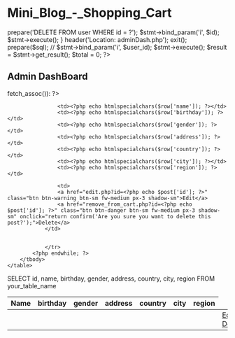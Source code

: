 # Mini_Blog_-_Shopping_Cart

<?php


session_start();
require_once '../connection.php';

if (!isset($_SESSION['user_id'])) {
    header('Location: ../Login/login.php');
    exit();
}

if (isset($_POST['id'])) {
    $id = intval($_POST['id']);
    $user_id = $_SESSION['user_id'];
    $stmt = $conn->prepare('DELETE FROM user WHERE id = ?');
    $stmt->bind_param('i', $id);
    $stmt->execute();
}
header('Location: adminDash.php');
exit(); 


<?php



require_once '../connection.php';
include '../includes/header.php';

if (!isset($_SESSION['user_id'])) {
    header('Location: ../Login/login.php');
    exit();
}

$user_id = $_SESSION['user_id'];
// $sql = "SELECT cart.id as cart_id, products.name, products.price, products.image, cart.quantity FROM cart JOIN products ON cart.product_id = products.id WHERE cart.user_id = ?";

$sql = "SELECT * FROM user ";

$stmt = $conn->prepare($sql);
// $stmt->bind_param('i', $user_id);
$stmt->execute();
$result = $stmt->get_result();
$total = 0;
?>
<div class='container mt-5'>
    <h2>Admin DashBoard</h2>
    <table class='table'>
        <thead>
            <tr>
                <th>Name </th>
                <th>birthday</th>
                <th>gender</th>
                <th>address</th>
                <th>country</th>
                <th>city</th>
                <th>region</th>
            </tr>
        </thead>
        <tbody>
            <?php while ($row = $result->fetch_assoc()): ?>
                <tr>
                    
                    <td><?php echo htmlspecialchars($row['name']); ?></td>
                    <td><?php echo htmlspecialchars($row['birthday']); ?></td>
                    <td><?php echo htmlspecialchars($row['gender']); ?></td>
                    <td><?php echo htmlspecialchars($row['address']); ?></td>
                    <td><?php echo htmlspecialchars($row['country']); ?></td>
                    <td><?php echo htmlspecialchars($row['city']); ?></td>
                    <td><?php echo htmlspecialchars($row['region']); ?></td>
                  
                    <td>
                    <a href="edit.php?id=<?php echo $post['id']; ?>" class="btn btn-warning btn-sm fw-medium px-3 shadow-sm">Edit</a>
                    <a href="remove_from_cart.php?id=<?php echo $post['id']; ?>" class="btn btn-danger btn-sm fw-medium px-3 shadow-sm" onclick="return confirm('Are you sure you want to delete this post?');">Delete</a>
                </td>

                  
                </tr>
            <?php endwhile; ?>
        </tbody>
    </table>
</div>
<?php include '../includes/footer.php'; ?> 




SELECT id, name, birthday, gender, address, country, city, region FROM your_table_name


<td><?php echo htmlspecialchars($row['name']); ?></td>
<td><?php echo htmlspecialchars($row['birthday']); ?></td>
<td><?php echo htmlspecialchars($row['gender']); ?></td>
<td><?php echo htmlspecialchars($row['address']); ?></td>
<td><?php echo htmlspecialchars($row['country']); ?></td>
<td><?php echo htmlspecialchars($row['city']); ?></td>
<td><?php echo htmlspecialchars($row['region']); ?></td>

<td>
    <a href="edit.php?id=<?php echo $row['id']; ?>" class="btn btn-warning btn-sm fw-medium px-3 shadow-sm">Edit</a>
    <a href="remove_from_cart.php?id=<?php echo $row['id']; ?>" class="btn btn-danger btn-sm fw-medium px-3 shadow-sm" onclick="return confirm('Are you sure you want to delete this post?');">Delete</a>
</td>




